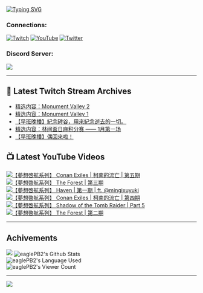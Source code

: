 <!--### Hello people, I'm EaglePB2 - The one who building something for fun 👋
Thank you for standby for this profile.   
The purpose of this profile is coming soon.   
You may come back later, as you wish if this readme.md is updated.   -->

<a href="https://git.io/typing-svg"><img src="https://readme-typing-svg.herokuapp.com?font=Fira+Code&duration=1000&pause=5000&vCenter=true&random=false&width=500&lines=%F0%9F%91%8B+Hello+Everyone%2C+I'm+EaglePB2.;%F0%9F%99%87+Thank+you+for+stopping+by+my+profile.+;%F0%9F%94%AD+%3D%3D%3D%3D+%F0%9F%94%AD;%F0%9F%91%8B+%E4%BD%A0%E5%A5%BD%EF%BC%8C%E6%AD%A1%E8%BF%8E%E4%BE%86%E5%88%B0%E6%88%91%E7%9A%84%E4%BB%A3%E7%A2%BC%E5%BA%AB%E3%80%82;%F0%9F%99%87+%E6%84%9F%E8%AC%9D%E5%89%8D%E4%BE%86%E5%8F%83%E8%A7%80%E5%B0%8F%E5%B1%8B+owo~" alt="Typing SVG" /></a>

### Connections:

[![Twitch](https://img.shields.io/badge/Twitch-9347FF?style=flat-square&logo=twitch&logoColor=white)](https://www.twitch.tv/eaglepb2)
[![YouTube](https://img.shields.io/badge/YouTube-%23FF0000.svg?style=flat-square&logo=YouTube&logoColor=white)](https://www.youtube.com/eaglepb2)
[![Twitter](https://img.shields.io/badge/Twitter-%231DA1F2.svg?style=flat-square&logo=Twitter&logoColor=white)](https://twitter.com/eaglepb2)

### Discord Server:

[![](https://invidget.switchblade.xyz/qKrub9b?theme=dark&language=ch)](https://discord.gg/qKrub9b)

---

## 👾 Latest Twitch Stream Archives
<!-- TWITCH:START -->
- [精选内容：Monument Valley 2](https://www.twitch.tv/videos/2023564979)
- [精选内容：Monument Valley 1](https://www.twitch.tv/videos/2023564980)
- [【早班晚播】紀念碑谷，用來紀念逝去的一切。](https://www.twitch.tv/videos/2023434213)
- [精选内容：林间盃日麻积分赛 —— 1月第一场](https://www.twitch.tv/videos/2023190517)
- [【早班晚播】偶回來啦！](https://www.twitch.tv/videos/2021451106)
<!-- TWITCH:END -->



## 📺 Latest YouTube Videos
<!-- YOUTUBE:START -->
<!-- YOUTUBE:END -->

<!-- BEGIN YOUTUBE-CARDS -->
<a href="https://www.youtube.com/watch?v=dYYpXBuSMrw">
  <picture>
    <source media="(prefers-color-scheme: dark)" srcset="https://ytcards.demolab.com/?id=dYYpXBuSMrw&title=%E3%80%90%E5%A4%A2%E6%83%B3%E5%95%93%E8%88%AA%E7%B3%BB%E5%88%97%E3%80%91+Conan+Exiles+%7C+%E6%9F%AF%E5%8D%97%E7%9A%84%E6%B5%81%E4%BA%A1+%7C+%E7%AC%AC%E4%BA%94%E6%9C%9F&lang=zh&timestamp=1704861186&background_color=%230d1117&title_color=%23ffffff&stats_color=%23dedede&max_title_lines=1&width=250&border_radius=5&duration=16310">
    <img src="https://ytcards.demolab.com/?id=dYYpXBuSMrw&title=%E3%80%90%E5%A4%A2%E6%83%B3%E5%95%93%E8%88%AA%E7%B3%BB%E5%88%97%E3%80%91+Conan+Exiles+%7C+%E6%9F%AF%E5%8D%97%E7%9A%84%E6%B5%81%E4%BA%A1+%7C+%E7%AC%AC%E4%BA%94%E6%9C%9F&lang=zh&timestamp=1704861186&background_color=%23ffffff&title_color=%2324292f&stats_color=%2357606a&max_title_lines=1&width=250&border_radius=5&duration=16310" alt="【夢想啓航系列】 Conan Exiles | 柯南的流亡 | 第五期" title="【夢想啓航系列】 Conan Exiles | 柯南的流亡 | 第五期">
  </picture>
</a>
<a href="https://www.youtube.com/watch?v=QZB6xqs_8y0">
  <picture>
    <source media="(prefers-color-scheme: dark)" srcset="https://ytcards.demolab.com/?id=QZB6xqs_8y0&title=%E3%80%90%E5%A4%A2%E6%83%B3%E5%95%93%E8%88%AA%E7%B3%BB%E5%88%97%E3%80%91+The+Forest+%7C+%E7%AC%AC%E4%B8%89%E6%9C%9F&lang=zh&timestamp=1704771579&background_color=%230d1117&title_color=%23ffffff&stats_color=%23dedede&max_title_lines=1&width=250&border_radius=5&duration=13556">
    <img src="https://ytcards.demolab.com/?id=QZB6xqs_8y0&title=%E3%80%90%E5%A4%A2%E6%83%B3%E5%95%93%E8%88%AA%E7%B3%BB%E5%88%97%E3%80%91+The+Forest+%7C+%E7%AC%AC%E4%B8%89%E6%9C%9F&lang=zh&timestamp=1704771579&background_color=%23ffffff&title_color=%2324292f&stats_color=%2357606a&max_title_lines=1&width=250&border_radius=5&duration=13556" alt="【夢想啓航系列】 The Forest | 第三期" title="【夢想啓航系列】 The Forest | 第三期">
  </picture>
</a>
<a href="https://www.youtube.com/watch?v=_2NREomfByc">
  <picture>
    <source media="(prefers-color-scheme: dark)" srcset="https://ytcards.demolab.com/?id=_2NREomfByc&title=%E3%80%90%E5%A4%A2%E6%83%B3%E5%95%93%E8%88%AA%E7%B3%BB%E5%88%97%E3%80%91+Haven+%7C+%E7%AC%AC%E4%B8%80%E6%9C%9F+%7C+ft.+%40mingixuyuki&lang=zh&timestamp=1704686205&background_color=%230d1117&title_color=%23ffffff&stats_color=%23dedede&max_title_lines=1&width=250&border_radius=5&duration=14462">
    <img src="https://ytcards.demolab.com/?id=_2NREomfByc&title=%E3%80%90%E5%A4%A2%E6%83%B3%E5%95%93%E8%88%AA%E7%B3%BB%E5%88%97%E3%80%91+Haven+%7C+%E7%AC%AC%E4%B8%80%E6%9C%9F+%7C+ft.+%40mingixuyuki&lang=zh&timestamp=1704686205&background_color=%23ffffff&title_color=%2324292f&stats_color=%2357606a&max_title_lines=1&width=250&border_radius=5&duration=14462" alt="【夢想啓航系列】 Haven | 第一期 | ft. @mingixuyuki" title="【夢想啓航系列】 Haven | 第一期 | ft. @mingixuyuki">
  </picture>
</a>
<a href="https://www.youtube.com/watch?v=uYNAQzzDitk">
  <picture>
    <source media="(prefers-color-scheme: dark)" srcset="https://ytcards.demolab.com/?id=uYNAQzzDitk&title=%E3%80%90%E5%A4%A2%E6%83%B3%E5%95%93%E8%88%AA%E7%B3%BB%E5%88%97%E3%80%91+Conan+Exiles+%7C+%E6%9F%AF%E5%8D%97%E7%9A%84%E6%B5%81%E4%BA%A1+%7C+%E7%AC%AC%E5%9B%9B%E6%9C%9F&lang=zh&timestamp=1704607107&background_color=%230d1117&title_color=%23ffffff&stats_color=%23dedede&max_title_lines=1&width=250&border_radius=5&duration=10889">
    <img src="https://ytcards.demolab.com/?id=uYNAQzzDitk&title=%E3%80%90%E5%A4%A2%E6%83%B3%E5%95%93%E8%88%AA%E7%B3%BB%E5%88%97%E3%80%91+Conan+Exiles+%7C+%E6%9F%AF%E5%8D%97%E7%9A%84%E6%B5%81%E4%BA%A1+%7C+%E7%AC%AC%E5%9B%9B%E6%9C%9F&lang=zh&timestamp=1704607107&background_color=%23ffffff&title_color=%2324292f&stats_color=%2357606a&max_title_lines=1&width=250&border_radius=5&duration=10889" alt="【夢想啓航系列】 Conan Exiles | 柯南的流亡 | 第四期" title="【夢想啓航系列】 Conan Exiles | 柯南的流亡 | 第四期">
  </picture>
</a>
<a href="https://www.youtube.com/watch?v=bc2PhVA_Rls">
  <picture>
    <source media="(prefers-color-scheme: dark)" srcset="https://ytcards.demolab.com/?id=bc2PhVA_Rls&title=%E3%80%90%E5%A4%A2%E6%83%B3%E5%95%93%E8%88%AA%E7%B3%BB%E5%88%97%E3%80%91+Shadow+of+the+Tomb+Raider+%7C+Part+5&lang=zh&timestamp=1704533109&background_color=%230d1117&title_color=%23ffffff&stats_color=%23dedede&max_title_lines=1&width=250&border_radius=5&duration=33118">
    <img src="https://ytcards.demolab.com/?id=bc2PhVA_Rls&title=%E3%80%90%E5%A4%A2%E6%83%B3%E5%95%93%E8%88%AA%E7%B3%BB%E5%88%97%E3%80%91+Shadow+of+the+Tomb+Raider+%7C+Part+5&lang=zh&timestamp=1704533109&background_color=%23ffffff&title_color=%2324292f&stats_color=%2357606a&max_title_lines=1&width=250&border_radius=5&duration=33118" alt="【夢想啓航系列】 Shadow of the Tomb Raider | Part 5" title="【夢想啓航系列】 Shadow of the Tomb Raider | Part 5">
  </picture>
</a>
<a href="https://www.youtube.com/watch?v=ICfyhb1K-VI">
  <picture>
    <source media="(prefers-color-scheme: dark)" srcset="https://ytcards.demolab.com/?id=ICfyhb1K-VI&title=%E3%80%90%E5%A4%A2%E6%83%B3%E5%95%93%E8%88%AA%E7%B3%BB%E5%88%97%E3%80%91+The+Forest+%7C+%E7%AC%AC%E4%BA%8C%E6%9C%9F&lang=zh&timestamp=1704428375&background_color=%230d1117&title_color=%23ffffff&stats_color=%23dedede&max_title_lines=1&width=250&border_radius=5&duration=9016">
    <img src="https://ytcards.demolab.com/?id=ICfyhb1K-VI&title=%E3%80%90%E5%A4%A2%E6%83%B3%E5%95%93%E8%88%AA%E7%B3%BB%E5%88%97%E3%80%91+The+Forest+%7C+%E7%AC%AC%E4%BA%8C%E6%9C%9F&lang=zh&timestamp=1704428375&background_color=%23ffffff&title_color=%2324292f&stats_color=%2357606a&max_title_lines=1&width=250&border_radius=5&duration=9016" alt="【夢想啓航系列】 The Forest | 第二期" title="【夢想啓航系列】 The Forest | 第二期">
  </picture>
</a>
<!-- END YOUTUBE-CARDS -->

---

## Achivements
[![](https://github-profile-trophy.vercel.app/?username=eaglepb2&theme=monokai&no-bg=true&&title=Repositories,Issues,Commit,MultiLanguage)](https://github.com/anuraghazra/github-readme-stats)
<img align="center" alt="eaglePB2's Github Stats" src="https://github-readme-stats.vercel.app/api?username=eaglePB2&show_icons=true&hide_border=true&theme=merko" />
<br>
<img align="center" alt="eaglePB2's Language Used" src="https://github-readme-stats.vercel.app/api/top-langs/?username=eaglePB2&show_icons=true&hide_border=true&theme=merko&layout=compact&langs_count=8" />
<br>
<img align="center" alt="eaglePB2's Viewer Count" src="https://visitcount.itsvg.in/api?id=eaglepb2&label=Profile%20Views&color=3&icon=5&pretty=true" />

<hr>

<!-- RANDOMQUOTE:START -->
![](https://quotes-github-readme.vercel.app/api?type=horizontal&theme=merko)
<!-- RANDOMQUOTE:END -->


<!--
       _____   _   _   _____       _____   _   _   ____   
      |_   _| | | | | |  ___|     |  ___| | \ | | |  _  \  
        | |   | |_| | | |___      | |___  |  \| | | | | | 
        | |   |  _  | |  ___|     |  ___| |     | | | | | 
        | |   | | | | | |___      | |___  | |\  | | |_| | 
        |_|   |_| |_| |_____|     |_____| |_| \_| |____ / 
      
-->
